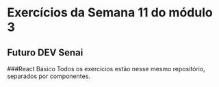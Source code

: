 # Exercícios da Semana 11 do módulo 3
## Futuro DEV Senai
###React Básico
  Todos os exercícios estão nesse mesmo repositório, separados por componentes.
